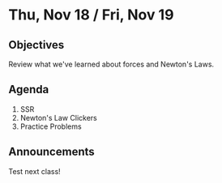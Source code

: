 Thu, Nov 18 / Fri, Nov 19
=====================  
  
Objectives  
------------  
Review what we've learned about forces and Newton's Laws.
  
Agenda    
---------    

1. SSR
2. Newton's Law Clickers
3. Practice Problems

Announcements 
 -------------  
Test next class!
<!--stackedit_data:
eyJoaXN0b3J5IjpbLTc2NzQzNzA5NCwxOTg0ODYxOTQ2LDE3ND
Y0Nzg0OTQsOTA4ODE0MjEsLTU4MTgwOTE2NSwyMDc4MDE3MjU0
LC0xMTQ5OTA0MzA4LC05NTk3MTYzNjQsLTE3NTU5Nzk5OTEsLT
E2MDczMTcxNjcsLTE4NjMxNzI5NzksMTE3NTg2OTUyMiw1NDY1
NzA5NDEsLTEzNjc1MjQ3NjYsMTgzNDYwODg1NywyMTQxNjc0OD
IzLDc4NDAxODcyLDU3NjY5MTA3MywtMTM2MzI2Nzc2MywtMjE0
NjY1MjExNl19
-->